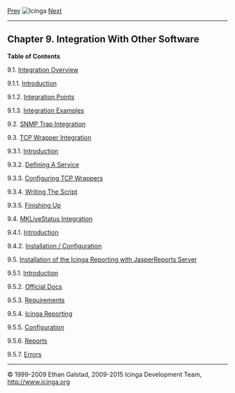 [Prev](temp_data.md) ![Icinga](../images/logofullsize.png "Icinga") [Next](integration.md)

* * * * *

Chapter 9. Integration With Other Software
------------------------------------------

**Table of Contents**

9.1. [Integration Overview](integration.md)

9.1.1. [Introduction](integration.md#introduction)

9.1.2. [Integration Points](integration.md#points)

9.1.3. [Integration Examples](integration.md#examples)

9.2. [SNMP Trap Integration](int-snmptrap.md)

9.3. [TCP Wrapper Integration](int-tcpwrappers.md)

9.3.1. [Introduction](int-tcpwrappers.md#introduction)

9.3.2. [Defining A
Service](int-tcpwrappers.md#servicedefinitiontcpwrapper)

9.3.3. [Configuring TCP
Wrappers](int-tcpwrappers.md#configtcpwrappers)

9.3.4. [Writing The Script](int-tcpwrappers.md#tcpwrapperscript)

9.3.5. [Finishing Up](int-tcpwrappers.md#finish)

9.4. [MKLiveStatus Integration](int-mklivestatus.md)

9.4.1. [Introduction](int-mklivestatus.md#introduction)

9.4.2. [Installation /
Configuration](int-mklivestatus.md#installconfig)

9.5. [Installation of the Icinga Reporting with JasperReports
Server](reporting.md)

9.5.1. [Introduction](reporting.md#introduction)

9.5.2. [Official Docs](reporting.md#officialdocs)

9.5.3. [Requirements](reporting.md#requirements)

9.5.4. [Icinga Reporting](reporting.md#icingareporting)

9.5.5. [Configuration](reporting.md#configuration)

9.5.6. [Reports](reporting.md#reports)

9.5.7. [Errors](reporting.md#errors)

* * * * *


© 1999-2009 Ethan Galstad, 2009-2015 Icinga Development Team,
http://www.icinga.org
